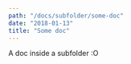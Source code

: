 ```yaml
---
path: "/docs/subfolder/some-doc"
date: "2018-01-13"
title: "Some doc"
---
```


A doc inside a subfolder :O
